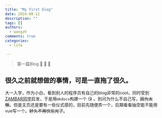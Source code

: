 ```yaml
---
title: "My first blog"
date: 2024-08-12
description: ""
tags: []
authors:
  - wangzh
comments: true
categories:  
  - life

---
```


> 第一篇Blog :heartbeat: :revolving_hearts: :sparkling_heart:

<!-- more -->

## 很久之前就想做的事情，可是一直拖了很久。
大一入学，作为小白，看到别人的程序员有自己的blog非常的cool，同时受到[ZAMBAR同学](https://github.com/HeZeBang)启发，于是用`mkdocs`构建一个 :kissing_heart: 。别问为什么不自己写，~~因为太懒~~。但是主页还是要有一些仪式感的，目前先随便弄一个，后期看看抽空能不能用vue写一个。~~好久不用快忘光了~~。
